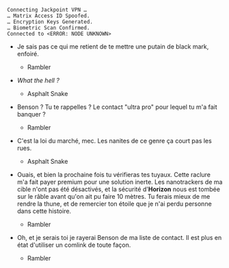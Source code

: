     Connecting Jackpoint VPN …
    … Matrix Access ID Spoofed.
    … Encryption Keys Generated.
    … Biometric Scan Confirmed.
    Connected to <ERROR: NODE UNKNOWN>

* Je sais pas ce qui me retient de te mettre une putain de black mark, enfoiré.
    * Rambler

* *What the hell ?*
    * Asphalt Snake

* Benson ? Tu te rappelles ? Le contact "ultra pro" pour lequel tu m'a fait banquer ?
    * Rambler

* C'est la loi du marché, mec. Les nanites de ce genre ça court pas les rues.
    * Asphalt Snake

* Ouais, et bien la prochaine fois tu vérifieras tes tuyaux. Cette raclure m'a fait payer premium pour une solution inerte. Les nanotrackers de ma cible n'ont pas été désactivés, et la sécurité d'**Horizon** nous est tombée sur le râble avant qu'on ait pu faire 10 mètres. Tu ferais mieux de me rendre la thune, et de remercier ton étoile que je n'ai perdu personne dans cette histoire.
    * Rambler

* Oh, et je serais toi je rayerai Benson de ma liste de contact. Il est plus en état d'utiliser un comlink de toute façon.
    * Rambler
